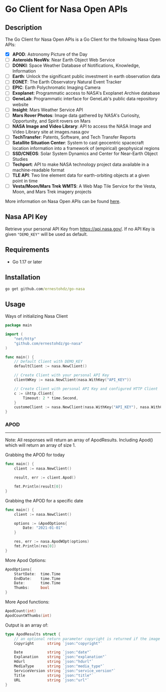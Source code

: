 # Go Client for Nasa Open APIs

## Description

The Go Client for Nasa Open APIs is a Go Client for the following Nasa Open APIs:

- [x] **APOD**: Astronomy Picture of the Day
- [ ] **Asteroids NeoWs**: Near Earth Object Web Service
- [ ] **DONKI**: Space Weather Database of Notifications, Knowledge, Information
- [ ] **Earth**: Unlock the significant public investment in earth observation data
- [ ] **EONET**: The Earth Observatory Natural Event Tracker
- [ ] **EPIC**: Earth Polychromatic Imaging Camera
- [ ] **Exoplanet**: Programmatic access to NASA's Exoplanet Archive database
- [ ] **GeneLab**: Programmatic interface for GeneLab's public data repository website
- [ ] **Insight**: Mars Weather Service API
- [ ] **Mars Rover Photos**: Image data gathered by NASA's Curiosity, Opportunity, and Spirit rovers on Mars
- [ ] **NASA Image and Video Library**: API to access the NASA Image and Video Library site at images.nasa.gov
- [ ] **TechTransfer**: Patents, Software, and Tech Transfer Reports
- [ ] **Satallite Situation Center**: System to cast geocentric spacecraft location information into a framework of (empirical) geophysical regions
- [ ] **SSD/CNEOS**: Solar System Dynamics and Center for Near-Earth Object Studies
- [ ] **Techport**: API to make NASA technology project data available in a machine-readable format
- [ ] **TLE API**: Two line element data for earth-orbiting objects at a given point in time
- [ ] **Vesta/Moon/Mars Trek WMTS**: A Web Map Tile Service for the Vesta, Moon, and Mars Trek imagery projects

More information on Nasa Open APIs can be found [here](https://api.nasa.gov/).

## Nasa API Key

Retrieve your personal API Key from https://api.nasa.gov/. If no API Key is given `"DEMO_KEY"` will be used as default.

## Requirements

- Go 1.17 or later

## Installation
```cmd
go get github.com/ernestohdz/go-nasa
```

## Usage

Ways of initializing Nasa Client

```go
package main

import (
    "net/http"
    "github.com/ernestohdz/go-nasa"
)

func main() {
    // Default Client with DEMO_KEY
    defaultClient := nasa.NewClient()

    // Create Client with your personal API Key
    clientWKey := nasa.NewClient(nasa.WithKey("API_KEY"))

    // Create Client with personal API Key and configured HTTP Client
    c := &http.Client{
		Timeout: 2 * time.Second,
	}
    customeClient := nasa.NewClient(nasa.WithKey("API_KEY"), nasa.WithClient(c))
}

```

### APOD
---

Note: All responses will return an array of ApodResults. Including Apod() which will return an array of size 1.

Grabbing the APOD for today

```go
func main() {
    client := nasa.NewClient()

    result, err := client.Apod()

    fmt.Println(result[0])
}
```

Grabbing the APOD for a specific date

```go
func main() {
    client := nasa.NewClient()

    options := &ApodOptions{
        Date: "2021-01-01"
    }

    res, err := nasa.ApodWOpt(options)
    fmt.Println(res[0])
}
```

More Apod Options:
```go
ApodOptions{
    StartDate:  time.Time
    EndDate:    time.Time
    Date:       time.Time
    Thumbs:     bool
}

```
More Apod functions:
```go
ApodCount(int)
ApodCountWThumbs(int)
```

Output is an array of:
```go
type ApodResults struct {
    // an optional return parameter copyright is returned if the image is not public domain
	Copyright      string `json:"copyright"` 

	Date           string `json:"date"`
	Explanation    string `json:"explanation"`
	Hdurl          string `json:"hdurl"`
	MediaType      string `json:"media_type"`
	ServiceVersion string `json:"service_version"`
	Title          string `json:"title"`
	URL            string `json:"url"`
}
```